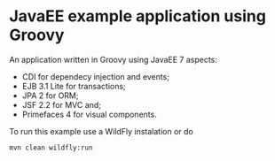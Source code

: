 JavaEE example application using Groovy
=======================================

An application written in Groovy using JavaEE 7 aspects:

- CDI for dependecy injection and events;
- EJB 3.1 Lite for transactions;
- JPA 2 for ORM;
- JSF 2.2 for MVC and;
- Primefaces 4 for visual components.

To run this example use a WildFly instalation or do

	mvn clean wildfly:run
